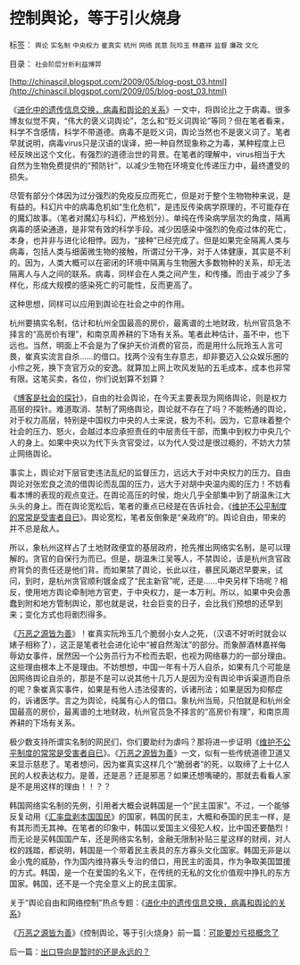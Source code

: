 # 控制舆论，等于引火烧身

标签： `舆论` `实名制` `中央权力` `崔真实` `杭州` `网络` `民意` `阮玲玉` `林嘉祥` `监督` `廉政` `文化` 

目录： `社会阶层分析利益博羿`

[http://chinascil.blogspot.com/2009/05/blog-post_03.html](http://chinascil.blogspot.com/2009/05/blog-post_03.html)

《[进化中的遗传信息交换，病毒和舆论的关系](../../../2009/5/4/进化中的遗传信息交换，病毒和舆论的关系.md)》一文中，将舆论比之于病毒。很多博友似觉不爽，“伟大的褒义词舆论”，怎么和“贬义词舆论”等同？但在笔者看来，科学不含感情，科学不带道德。病毒不是贬义词，舆论当然也不是褒义词了。笔者早就说明，病毒virus只是汉语的误译，把一种自然现象称之为毒，某种程度上已经反映出这个文化，有强烈的道德治世的背景。在笔者的理解中，virus相当于大自然为生物免费提供的“预防针”，以减少生物在环境变化传递压力中，最终遭受的损失。

尽管有部分个体因为过分强烈的免疫反应而死亡，但是对于整个生物物种来说，是有益的。科幻片中的病毒危机如“生化危机”，是违反传染病学原理的，不可能存在的魔幻故事。（笔者对魔幻与科幻，严格划分）。单纯在传染病学层次的角度，隔离病毒的感染通道，是非常有效的科学手段。减少因感染中强烈的免疫过体的死亡，本身，也并非与进化论相悖。因为，“接种”已经完成了。但是如果完全隔离人类与病毒，包括人类与细菌微生物的接触，所谓过分干净，对于人体健康，其实是不利的。因为，人类大概可以在密闭的环境中隔离与生物圈大多数物种的关系，却无法隔离人与人之间的联系。病毒，同样会在人类之间产生，和传播。而由于减少了多样化，形成大规模的感染死亡的可能性，反而更高了。



这种思想，同样可以应用到舆论在社会之中的作用。

杭州要搞实名制，估计和杭州全国最高的房价，最离谱的土地财政，杭州官员急不择言的“高房价有理”，和南京周养耕的下场有关系。笔者此种估计，虽不中，也下远也。当然，明面上不会是为了保护天价消费的官员，而是用什么阮玲玉人言可畏，崔真实流言自杀……的借口。找两个没有生存意志，却非要迈入公众娱乐圈的小伶之死，换下贪官万众的安逸。就算加上网上吹风发贴的五毛成本，成本也非常有限。这笔买卖，各位，你们说划算不划算？

《[博客是社会的探针](../../../2009/1/24/博客是试探社会人性意识的探针.md)》，自由的社会舆论，在今天主要表现为网络舆论，则是权力高层的探针。难道取消、禁制了网络舆论，舆论就不存在了吗？不能畅通的舆论，对于权力高层，特别是中国权力中央的人士来说，极为不利。因为，它意味着整个社会的压力、怒火，会越过本应承担责任的中层责任干部，而集中到权力中央几个人的身上。如果中央以为代下头贪官受过，以为代人受过是很过瘾的，不妨大力禁止网络舆论。

事实上，舆论对下层官吏违法乱纪的监督压力，远远大于对中央权力的压力。自由舆论对张宏良之流的借舆论而乱国的压力，远大于对胡中央温内阁的压力！不妨看看本博的表现的观点变迁。在舆论高压的时侯，炮火几乎全部集中到了胡温朱江大头头的身上。而在舆论宽松后，笔者的重点已经是在告诉社会，《[维护不公平制度的常常是受害者自已](../../../2008/10/16/极力维护不公平制度的是受害者自已.md)》。舆论宽松，笔者反倒象是“亲政府”的。舆论自由，带来的并不总是敌人。

所以，象杭州这样占了土地财政便宜的基层政府，抢先推出网络实名制，是可以理解的。贪官的自保行为而已。但是，胡温朱江吴等人，不禁舆论，该是杭州贪官政府背负的责任还是他们背。而如果禁了舆论，长此以往，暴民风潮迟早要来，试问，到时，是杭州贪官顺利镀金成了“民主新官”呢，还是……中央另样下场呢？相反，使用地方舆论牵制地方官吏，于中央权力，是一本万利。所以，如果中央会愚蠢到附和地方管制舆论，那也就是说，社会巨变的日子，会比我们预想的还早到来；变化方式也将剧烈得多。

《[万恶之源皆为善](../../../2009/5/5/万恶之源皆为善.md)》！崔真实阮玲玉几个脆弱小女人之死，（汉语不好听时就会以婊子相称了），这正是笔者社会进化论中“被自然淘汰”的部分。而象醉酒林嘉祥侮辱幼女事件，居然因一个公务员行为不检而去职，也视为网络暴力的一部分理由。这些理由根本上不是理由。不妨想想，中国一年有十万人自杀，如果有几个可能是因网络舆论自杀的，那是不是可以说其他十几万人是因为没有舆论申诉渠道而自杀的呢？象崔真实事件，如果是有他人违法侵害的，诉诸刑法；如果是因为抑郁症的，诉诸医学。言之为舆论，纯属有心人的借口。象杭州当局，只怕就是和杭州全国最高的房价，最离谱的土地财政，杭州官员急不择言的“高房价有理”，和南京周养耕的下场有关系。

极少数支持所谓实名制的网民们，你们要助纣为虐吗？那将进一步证明《[维护不公平制度的常常是受害者自已](../../../2008/10/16/极力维护不公平制度的是受害者自已.md)》。《[万恶之源皆为善](../../../2009/5/5/万恶之源皆为善.md)》一文，似有一些传统道德卫道又来显示慈悲了。笔者想问，因为崔真实这样几个“脆弱者”的死，以取缔了上十亿人民的人权表达权力。是善，还是恶？还是邪恶？如果还想嘴硬的，那就去看看人家是不是用这样的理由！！？？

韩国网络实名制的先例，引用者大概会说韩国是一个“民主国家”。不过，一个能够反复动用《[汇率盘剥本国国民](../../../2009/5/3/全球化黄宗羲定律：汇率高，百姓苦；低，百姓苦.md)》的国家，韩国的民主，大概和泰国的民主一样，是有其形而无其神。在笔者的印象中，韩国以爱国主义侵犯人权，比中国还要酷烈！而无论是买韩国国产车，还是网络实名制，金融无限制补贴三星这样的财阀，对人权的践踏，都说明，韩国是一个带着民主表具的东方寡头文化国家。韩国无非是以金小鬼的威胁，作为国内维持寡头专治的借口，用民主的面具，作为争取美国盟援的方式。韩国，是一个在爱国的名义下，在传统的无私的文化价值观中挣扎的东方国家。韩国，还不是一个完全意义上的民主国家。

关于“舆论自由和网络控制”热点专题：《[进化中的遗传信息交换，病毒和舆论的关系](../../../2009/5/4/进化中的遗传信息交换，病毒和舆论的关系.md)》

《[万恶之源皆为善](../../../2009/5/5/万恶之源皆为善.md)》《控制舆论，等于引火烧身》前一篇：[可能要炒亏损概念了](../../../2009/5/5/可能要炒亏损概念了.md)

后一篇：[出口导向是暂时的还是永远的？](../../../2009/5/6/出口导向是暂时的还是永远的？.md)